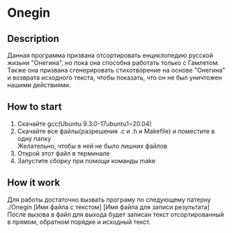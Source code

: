 # Onegin
## Description
Данная программа призвана отсортировать енциклопедию русской жизьни "Онегина", но пока она способна работать только с Гамлетом. Также она призвана сгенерировать стихотворение на основе "Онегина" и возврата исходного текста, чтобы показать, что он не был уничтожен нашими действиями.
## How to start
 1. Скачайте gcc(Ubuntu 9.3.0-17ubuntu1~20.04)   
 2. Скачайте все файлы(разрешения .c и .h и Makefile) и поместите в одну папку  
    Желательно, чтобы в ней не было лишних файлов    
 3. Открой этот файл в терминале  
 4. Запустите сборку при помощи команды make
## How it work
Для работы достаточно вызвать програму по следующему патерну
./Onegin [Имя файла с текстом] [Имя файла для записи результата]
После вызова в файл для выхода будет записан текст отсортированный в прямом, обратном порядке и исходный текст.
